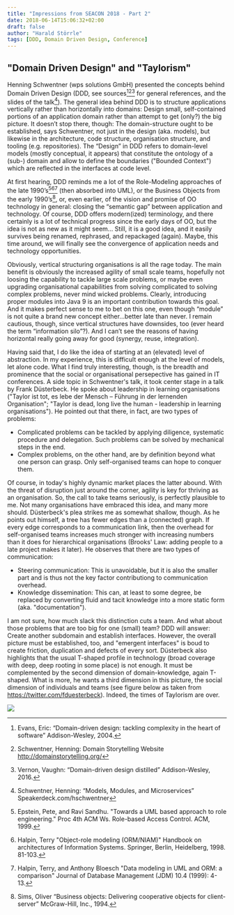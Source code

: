 ```yaml
---
title: "Impressions from SEACON 2018 - Part 2"
date: 2018-06-14T15:06:32+02:00
draft: false
author: "Harald Störrle"
tags: [DDD, Domain Driven Design, Conference]
---
```

## "Domain Driven Design" and "Taylorism"

Henning Schwentner (wps solutions GmbH) presented the concepts behind Domain Driven Design (DDD, see sources[^2][^6][^8] for general references, and the slides of the talk[^7]). The general idea behind DDD is to structure applications vertically rather than horizontally into domains: Design small, self-contained portions of an application domain rather than attempt to get (only?) the big picture. It doesn’t stop there, though: The domain-structure ought to be established, says Schwentner, not just in the design (aka. models), but likewise in the architecture, code structure, organisation structure, and tooling (e.g. repositories). The “Design” in DDD refers to domain-level models (mostly conceptual, it appears) that constitute the ontology of a (sub-) domain and allow to define the boundaries ("Bounded Context") which are reflected in the interfaces at code level.

At first hearing, DDD reminds me a lot of the Role-Modeling approaches of the late 1990’s[^1][^3][^4] (then absorbed into UML), or the Business Objects from the early 1990’s[^5], or, even earlier, of the vision and promise of OO technology in general: closing the “semantic gap” between application and technology. Of course, DDD offers modern(ized) terminology, and there certainly is a lot of technical progress since the early days of OO, but the idea is not as new as it might seem… Still, it is a good idea, and it easily survives being renamed, rephrased, and repackaged (again). Maybe, this time around, we will finally see the convergence of application needs and technology opportunities.

Obviously, vertical structuring organisations is all the rage today. The main benefit is obviously the increased agility of small scale teams, hopefully not loosing the capability to tackle large scale problems, or maybe even upgrading organisational capabilities from solving complicated to solving complex problems, never mind wicked problems. Clearly, introducing proper modules into Java 9 is an important contribution towards this goal. And it makes perfect sense to me to bet on this one, even though “module” is not quite a brand new concept either…better late than never. I remain cautious, though, since vertical structures have downsides, too (ever heard the term “information silo”?). And I can’t see the reasons of having horizontal really going away for good (synergy, reuse, integration).

Having said that, I do like the idea of starting at an (elevated) level of abstraction. In my experience, this is difficult enough at the level of models, let alone code. What I find truly interesting, though, is the breadth and prominence that the social or organisational persepective has gained in IT conferences. A side topic in Schwentner's talk, it took center stage in a talk by Frank Düsterbeck. He spoke about leadership in learning organisations ("Taylor ist tot, es lebe der Mensch – Führung in der lernenden Organisation"; "Taylor is dead, long live the human - leadership in learning organisations"). He pointed out that there, in fact, are two types of problems:

* Complicated problems can be tackled by applying diligence, systematic procedure and delegation. Such problems can be solved by mechanical steps in the end.
* Complex problems, on the other hand, are by definition beyond what one person can grasp. Only self-organised teams can hope to conquer them.

Of course, in today's highly dynamic market places the latter abound. With the threat of disruption just around the corner, agility is key for thriving as an organisation. So, the call to take teams seriously, is perfectly plausible to me. Not many organisations have embraced this idea, and many more should. Düsterbeck's plea strikes me as somewhat shallow, though. As he points out himself, a tree has fewer edges than a (connected) graph. If every edge corresponds to a communication link, then the overhead for self-organised teams increases much stronger with increasing numbers than it does for hierarchical organisations (Brooks' Law: adding people to a late project makes it later). He observes that there are two types of communication:

* Steering communication: This is unavoidable, but it is also the smaller part and is thus not the key factor contributiong to communication overhead.
* Knowledge dissemination: This can, at least to some degree, be replaced by converting fluid and tacit knowledge into a more static form (aka. "documentation").


I am not sure, how much slack this distinction cuts a team. And what about those problems that are too big for one (small) team? DDD will answer: Create another subdomain and establish interfaces. However, the overall picture must be established, too, and "emergent interfaces" is boud to create friction, duplication and defects of every sort. Düsterbeck also highlights that the usual T-shaped profile in technology (broad coverage with deep, deep rooting in some place) is not enough. It must be complemented by the second dimension of domain-knowledge, again T-shaped. What is more, he wants a third dimension in this picture, the social dimension of individuals and teams (see figure below as taken from https://twitter.com/fduesterbeck). Indeed, the times of Taylorism are over.

![](DeVuV_JX4AAabcF.jpg)   

[^1]: Epstein, Pete, and Ravi Sandhu. "Towards a UML based approach to role engineering." Proc 4th ACM Ws. Role-based Access Control. ACM, 1999.

[^2]: Evans, Eric: “Domain-driven design: tackling complexity in the heart of software” Addison-Wesley, 2004.

[^3]: Halpin, Terry "Object-role modeling (ORM/NIAM)" Handbook on architectures of Information Systems. Springer, Berlin, Heidelberg, 1998. 81-103.

[^4]: Halpin, Terry, and Anthony Bloesch "Data modeling in UML and ORM: a comparison" Journal of Database Management (JDM) 10.4 (1999): 4-13.

[^5]: Sims, Oliver “Business objects: Delivering cooperative objects for client-server” McGraw-Hill, Inc., 1994.

[^6]: Schwentner, Henning: Domain Storytelling Website http://domainstorytelling.org/

[^7]: Schwentner, Henning: “Models, Modules, and Microservices” Speakerdeck.com/hschwentner

[^8]: Vernon, Vaughn: “Domain-driven design distilled” Addison-Wesley, 2016.